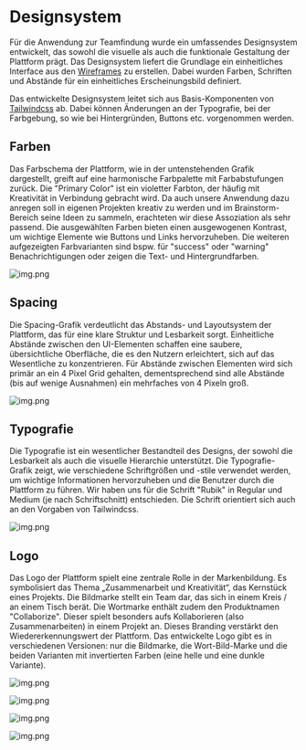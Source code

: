 # Designsystem

Für die Anwendung zur Teamfindung wurde ein umfassendes Designsystem entwickelt, das sowohl die visuelle als auch die funktionale Gestaltung der Plattform prägt. Das Designsystem liefert die Grundlage ein einheitliches Interface aus den [Wireframes](../Milestone%203/Wireframes.md) zu erstellen. Dabei wurden Farben, Schriften und Abstände für ein einheitliches Erscheinungsbild definiert.

Das entwickelte Designsystem leitet sich aus Basis-Komponenten von [Tailwindcss](https://tailwindcss.com/) ab. Dabei können Änderungen an der Typografie, bei der Farbgebung, so wie bei Hintergründen, Buttons etc. vorgenommen werden.

## Farben

Das Farbschema der Plattform, wie in der untenstehenden Grafik dargestellt, greift auf eine harmonische Farbpalette mit Farbabstufungen zurück. Die "Primary Color" ist ein violetter Farbton, der häufig mit Kreativität in Verbindung gebracht wird. Da auch unsere Anwendung dazu anregen soll in eigenen Projekten kreativ zu werden und im Brainstorm-Bereich seine Ideen zu sammeln, erachteten wir diese Assoziation als sehr passend.
Die ausgewählten Farben bieten einen ausgewogenen Kontrast, um wichtige Elemente wie Buttons und Links hervorzuheben. 
Die weiteren aufgezeigten Farbvarianten sind bspw. für "success" oder "warning" Benachrichtigungen oder zeigen die Text- und Hintergrundfarben.

![img.png](Designsystem/Colors.svg)

## Spacing

Die Spacing-Grafik verdeutlicht das Abstands- und Layoutsystem der Plattform, das für eine klare Struktur und Lesbarkeit sorgt. Einheitliche Abstände zwischen den UI-Elementen schaffen eine saubere, übersichtliche Oberfläche, die es den Nutzern erleichtert, sich auf das Wesentliche zu konzentrieren. Für Abstände zwischen Elementen wird sich primär an ein 4 Pixel Grid gehalten, dementsprechend sind alle Abstände (bis auf wenige Ausnahmen) ein mehrfaches von 4 Pixeln groß.

![img.png](Designsystem/SpacingScale.svg)

## Typografie

Die Typografie ist ein wesentlicher Bestandteil des Designs, der sowohl die Lesbarkeit als auch die visuelle Hierarchie unterstützt. Die Typografie-Grafik zeigt, wie verschiedene Schriftgrößen und -stile verwendet werden, um wichtige Informationen hervorzuheben und die Benutzer durch die Plattform zu führen. Wir haben uns für die Schrift "Rubik" in Regular und Medium (je nach Schriftschnitt) entschieden. Die Schrift orientiert sich auch an den Vorgaben von Tailwindcss.

![img.png](Designsystem/Typography.svg)

## Logo

Das Logo der Plattform spielt eine zentrale Rolle in der Markenbildung. Es symbolisiert das Thema „Zusammenarbeit und Kreativität“, das Kernstück eines Projekts. Die Bildmarke stellt ein Team dar, das sich in einem Kreis / an einem Tisch berät. Die Wortmarke enthält zudem den Produktnamen "Collaborize". Dieser spielt besonders aufs Kollaborieren (also Zusammenarbeiten) in einem Projekt an. Dieses Branding verstärkt den Wiedererkennungswert der Plattform. Das entwickelte Logo gibt es in verschiedenen Versionen: nur die Bildmarke, die Wort-Bild-Marke und die beiden Varianten mit invertierten Farben (eine helle und eine dunkle Variante).

![img.png](Designsystem/Logo_Bildmarke.svg)

![img.png](Designsystem/Logo_Wort-Bild-Marke.svg)

![img.png](Designsystem/Logo_Bildmarke_sw.svg)

![img.png](Designsystem/Logo_Wort-Bild-Marke_sw.svg)
